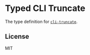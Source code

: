 # Typed CLI Truncate

The type definition for [`cli-truncate`](https://github.com/sindresorhus/cli-truncate).

## License

MIT
